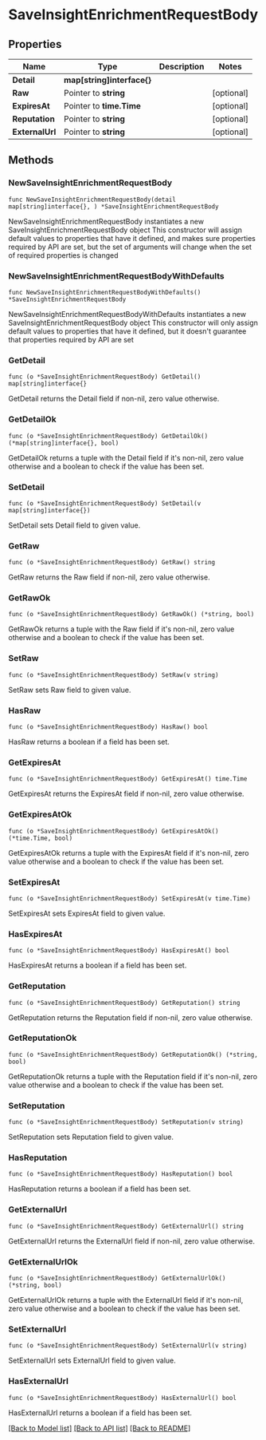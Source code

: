 # SaveInsightEnrichmentRequestBody

## Properties

Name | Type | Description | Notes
------------ | ------------- | ------------- | -------------
**Detail** | **map[string]interface{}** |  | 
**Raw** | Pointer to **string** |  | [optional] 
**ExpiresAt** | Pointer to **time.Time** |  | [optional] 
**Reputation** | Pointer to **string** |  | [optional] 
**ExternalUrl** | Pointer to **string** |  | [optional] 

## Methods

### NewSaveInsightEnrichmentRequestBody

`func NewSaveInsightEnrichmentRequestBody(detail map[string]interface{}, ) *SaveInsightEnrichmentRequestBody`

NewSaveInsightEnrichmentRequestBody instantiates a new SaveInsightEnrichmentRequestBody object
This constructor will assign default values to properties that have it defined,
and makes sure properties required by API are set, but the set of arguments
will change when the set of required properties is changed

### NewSaveInsightEnrichmentRequestBodyWithDefaults

`func NewSaveInsightEnrichmentRequestBodyWithDefaults() *SaveInsightEnrichmentRequestBody`

NewSaveInsightEnrichmentRequestBodyWithDefaults instantiates a new SaveInsightEnrichmentRequestBody object
This constructor will only assign default values to properties that have it defined,
but it doesn't guarantee that properties required by API are set

### GetDetail

`func (o *SaveInsightEnrichmentRequestBody) GetDetail() map[string]interface{}`

GetDetail returns the Detail field if non-nil, zero value otherwise.

### GetDetailOk

`func (o *SaveInsightEnrichmentRequestBody) GetDetailOk() (*map[string]interface{}, bool)`

GetDetailOk returns a tuple with the Detail field if it's non-nil, zero value otherwise
and a boolean to check if the value has been set.

### SetDetail

`func (o *SaveInsightEnrichmentRequestBody) SetDetail(v map[string]interface{})`

SetDetail sets Detail field to given value.


### GetRaw

`func (o *SaveInsightEnrichmentRequestBody) GetRaw() string`

GetRaw returns the Raw field if non-nil, zero value otherwise.

### GetRawOk

`func (o *SaveInsightEnrichmentRequestBody) GetRawOk() (*string, bool)`

GetRawOk returns a tuple with the Raw field if it's non-nil, zero value otherwise
and a boolean to check if the value has been set.

### SetRaw

`func (o *SaveInsightEnrichmentRequestBody) SetRaw(v string)`

SetRaw sets Raw field to given value.

### HasRaw

`func (o *SaveInsightEnrichmentRequestBody) HasRaw() bool`

HasRaw returns a boolean if a field has been set.

### GetExpiresAt

`func (o *SaveInsightEnrichmentRequestBody) GetExpiresAt() time.Time`

GetExpiresAt returns the ExpiresAt field if non-nil, zero value otherwise.

### GetExpiresAtOk

`func (o *SaveInsightEnrichmentRequestBody) GetExpiresAtOk() (*time.Time, bool)`

GetExpiresAtOk returns a tuple with the ExpiresAt field if it's non-nil, zero value otherwise
and a boolean to check if the value has been set.

### SetExpiresAt

`func (o *SaveInsightEnrichmentRequestBody) SetExpiresAt(v time.Time)`

SetExpiresAt sets ExpiresAt field to given value.

### HasExpiresAt

`func (o *SaveInsightEnrichmentRequestBody) HasExpiresAt() bool`

HasExpiresAt returns a boolean if a field has been set.

### GetReputation

`func (o *SaveInsightEnrichmentRequestBody) GetReputation() string`

GetReputation returns the Reputation field if non-nil, zero value otherwise.

### GetReputationOk

`func (o *SaveInsightEnrichmentRequestBody) GetReputationOk() (*string, bool)`

GetReputationOk returns a tuple with the Reputation field if it's non-nil, zero value otherwise
and a boolean to check if the value has been set.

### SetReputation

`func (o *SaveInsightEnrichmentRequestBody) SetReputation(v string)`

SetReputation sets Reputation field to given value.

### HasReputation

`func (o *SaveInsightEnrichmentRequestBody) HasReputation() bool`

HasReputation returns a boolean if a field has been set.

### GetExternalUrl

`func (o *SaveInsightEnrichmentRequestBody) GetExternalUrl() string`

GetExternalUrl returns the ExternalUrl field if non-nil, zero value otherwise.

### GetExternalUrlOk

`func (o *SaveInsightEnrichmentRequestBody) GetExternalUrlOk() (*string, bool)`

GetExternalUrlOk returns a tuple with the ExternalUrl field if it's non-nil, zero value otherwise
and a boolean to check if the value has been set.

### SetExternalUrl

`func (o *SaveInsightEnrichmentRequestBody) SetExternalUrl(v string)`

SetExternalUrl sets ExternalUrl field to given value.

### HasExternalUrl

`func (o *SaveInsightEnrichmentRequestBody) HasExternalUrl() bool`

HasExternalUrl returns a boolean if a field has been set.


[[Back to Model list]](../README.md#documentation-for-models) [[Back to API list]](../README.md#documentation-for-api-endpoints) [[Back to README]](../README.md)


